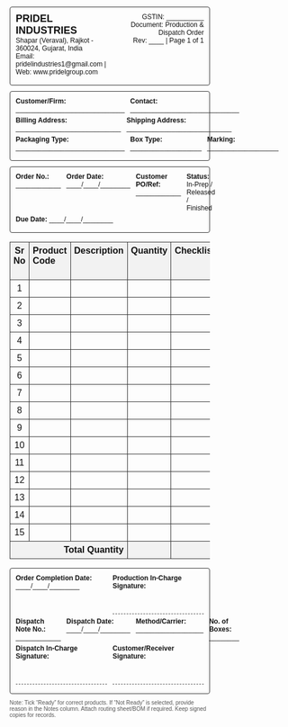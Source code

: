 <!DOCTYPE html>
<html lang="en">
<head>
<meta charset="utf-8" />
<title>Production & Dispatch Order - Pridel Industries</title>
<style>
  @page {
    size: A4;
    margin: 16mm;
  }
  body {
    font-family: Arial, Helvetica, sans-serif;
    font-size: 12px;
    color: #111;
    margin: 0;
    padding: 0;
  }
  .wrap {
    width: 100%;
    max-width: 210mm;
    margin: 0 auto;
    padding: 0 10mm;
    box-sizing: border-box;
  }
  .box {
    border: 1px solid #333;
    padding: 10px;
    margin-bottom: 10px;
    border-radius: 4px;
  }
  .row {
    display: flex;
    gap: 10px;
    margin-bottom: 6px;
  }
  .col {
    flex: 1;
  }
  .label {
    font-weight: bold;
  }
  table {
    width: 100%;
    border-collapse: collapse;
    page-break-inside: avoid;
  }
  th, td {
    border: 1px solid #333;
    padding: 6px;
    vertical-align: top;
  }
  th {
    background: #f2f2f2;
    text-align: left;
  }
  .small {
    font-size: 11px;
  }
  .right {
    text-align: right;
  }
  .center {
    text-align: center;
  }
  .muted {
    color: #666;
  }
  .sign {
    height: 42px;
    border-bottom: 1px dashed #555;
  }
  .footer-note {
    font-size: 10px;
    color: #555;
  }
  /* Adjust column widths */
  th.srno, td.srno {
    width: 40px;
    text-align: center;
  }
  th.prodcode, td.prodcode {
    width: 60px;
  }
  th.description, td.description {
    width: 40%;
  }
  th.quantity, td.quantity {
    width: 80px;
    text-align: right;
  }
  th.checklist, td.checklist {
    width: 50px;
    text-align: center;
  }
  th.notes, td.notes {
    width: 190px;
  }

  /* Remove checklist checkboxes */
  .checklist {
    display: flex;
    justify-content: center;
    font-style: italic;
    color: #666;
    height: 100%;
    align-items: center;
  }
  /* Show only 2 rows per page for printing */
  @media print {
    tbody tr {
      page-break-inside: avoid;
      page-break-after: auto;
    }
    tbody tr:nth-child(2n) {
      page-break-after: always;
    }
  }
</style>
</head>
<body>
<div class="wrap">
  <!-- Pridel Industries Letterhead -->
  <div class="box">
    <div class="row">
      <div class="col">
        <div class="label" style="font-size:18px;">PRIDEL INDUSTRIES</div>
        <div>Shapar (Veraval), Rajkot - 360024, Gujarat, India</div>
        <div>Email: pridelindustries1@gmail.com | Web: www.pridelgroup.com</div>
      </div>
      <div class="col right" style="text-align:right;">
        <div>GSTIN: __________</div>
        <div>Document: Production & Dispatch Order</div>
        <div>Rev: ____ | Page 1 of 1</div>
      </div>
    </div>
  </div>
  <!-- Customer & Packaging Info -->
  <div class="box">
    <div class="row">
      <div class="col"><span class="label">Customer/Firm:</span> _____________________________</div>
      <div class="col"><span class="label">Contact:</span> _____________________________</div>
    </div>
    <div class="row">
      <div class="col"><span class="label">Billing Address:</span> ____________________________</div>
      <div class="col"><span class="label">Shipping Address:</span> ____________________________</div>
    </div>
    <div class="row">
      <div class="col"><span class="label">Packaging Type:</span> _____________________________</div>
      <div class="col"><span class="label">Box Type:</span> ___________________</div>
      <div class="col"><span class="label">Marking:</span> ___________________</div>
    </div>
  </div>
  <!-- Order Info -->
  <div class="box">
    <div class="row">
      <div class="col"><span class="label">Order No.:</span> ____________</div>
      <div class="col"><span class="label">Order Date:</span> ____/____/________</div>
      <div class="col"><span class="label">Customer PO/Ref:</span> ____________</div>
      <div class="col"><span class="label">Status:</span> In-Prep / Released / Finished</div>
    </div>
    <div class="row">
      <div class="col"><span class="label">Due Date:</span> ____/____/________</div>
    </div>
  </div>
  <!-- Order Lines Table -->
  <table>
    <thead>
      <tr>
        <th class="srno">Sr No</th>
        <th class="prodcode">Product Code</th>
        <th class="description">Description</th>
        <th class="quantity">Quantity</th>
        <th class="checklist">Checklist</th>
        <th class="notes">Notes (if not ready)</th>
      </tr>
    </thead>
    <tbody>
      <!-- 15 Rows with Series Numbers -->
      <tr>
        <td class="srno">1</td>
        <td class="prodcode"></td>
        <td class="description"></td>
        <td class="quantity"></td>
        <td class="checklist"></td>
        <td class="notes"></td>
      </tr>
      <tr>
        <td class="srno">2</td>
        <td class="prodcode"></td>
        <td class="description"></td>
        <td class="quantity"></td>
        <td class="checklist"></td>
        <td class="notes"></td>
      </tr>
      <tr>
        <td class="srno">3</td>
        <td class="prodcode"></td>
        <td class="description"></td>
        <td class="quantity"></td>
        <td class="checklist"></td>
        <td class="notes"></td>
      </tr>
      <tr>
        <td class="srno">4</td>
        <td class="prodcode"></td>
        <td class="description"></td>
        <td class="quantity"></td>
        <td class="checklist"></td>
        <td class="notes"></td>
      </tr>
      <tr>
        <td class="srno">5</td>
        <td class="prodcode"></td>
        <td class="description"></td>
        <td class="quantity"></td>
        <td class="checklist"></td>
        <td class="notes"></td>
      </tr>
      <tr>
        <td class="srno">6</td>
        <td class="prodcode"></td>
        <td class="description"></td>
        <td class="quantity"></td>
        <td class="checklist"></td>
        <td class="notes"></td>
      </tr>
      <tr>
        <td class="srno">7</td>
        <td class="prodcode"></td>
        <td class="description"></td>
        <td class="quantity"></td>
        <td class="checklist"></td>
        <td class="notes"></td>
      </tr>
      <tr>
        <td class="srno">8</td>
        <td class="prodcode"></td>
        <td class="description"></td>
        <td class="quantity"></td>
        <td class="checklist"></td>
        <td class="notes"></td>
      </tr>
      <tr>
        <td class="srno">9</td>
        <td class="prodcode"></td>
        <td class="description"></td>
        <td class="quantity"></td>
        <td class="checklist"></td>
        <td class="notes"></td>
      </tr>
      <tr>
        <td class="srno">10</td>
        <td class="prodcode"></td>
        <td class="description"></td>
        <td class="quantity"></td>
        <td class="checklist"></td>
        <td class="notes"></td>
      </tr>
      <tr>
        <td class="srno">11</td>
        <td class="prodcode"></td>
        <td class="description"></td>
        <td class="quantity"></td>
        <td class="checklist"></td>
        <td class="notes"></td>
      </tr>
      <tr>
        <td class="srno">12</td>
        <td class="prodcode"></td>
        <td class="description"></td>
        <td class="quantity"></td>
        <td class="checklist"></td>
        <td class="notes"></td>
      </tr>
      <tr>
        <td class="srno">13</td>
        <td class="prodcode"></td>
        <td class="description"></td>
        <td class="quantity"></td>
        <td class="checklist"></td>
        <td class="notes"></td>
      </tr>
      <tr>
        <td class="srno">14</td>
        <td class="prodcode"></td>
        <td class="description"></td>
        <td class="quantity"></td>
        <td class="checklist"></td>
        <td class="notes"></td>
      </tr>
      <tr>
        <td class="srno">15</td>
        <td class="prodcode"></td>
        <td class="description"></td>
        <td class="quantity"></td>
        <td class="checklist"></td>
        <td class="notes"></td>
      </tr>
    </tbody>
    <tfoot>
      <tr>
        <th colspan="3" class="right">Total Quantity</th>
        <th class="right"></th>
        <th colspan="2"></th>
      </tr>
    </tfoot>
  </table>
  <!-- Completion Blocks -->
  <div class="box">
    <div class="row">
      <div class="col"><span class="label">Order Completion Date:</span> ____/____/________</div>
      <div class="col"><span class="label">Production In‑Charge Signature:</span> <div class="sign"></div></div>
    </div>
    <div class="row">
      <div class="col"><span class="label">Dispatch Note No.:</span> ____________</div>
      <div class="col"><span class="label">Dispatch Date:</span> ____/____/________</div>
      <div class="col"><span class="label">Method/Carrier:</span> __________________</div>
      <div class="col"><span class="label">No. of Boxes:</span> ________</div>
    </div>
    <div class="row">
      <div class="col"><span class="label">Dispatch In‑Charge Signature:</span> <div class="sign"></div></div>
      <div class="col"><span class="label">Customer/Receiver Signature:</span> <div class="sign"></div></div>
    </div>
  </div>
  <div class="footer-note">
    Note: Tick “Ready” for correct products. If “Not Ready” is selected, provide reason in the Notes column. Attach routing sheet/BOM if required. Keep signed copies for records.
  </div>
</div>
</body>
</html>

